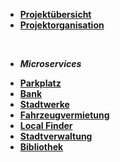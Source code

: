 * [**Projektübersicht**](_einleitung/projektuebersicht)
* [**Projektorganisation**](_einleitung/projektorganisation)

<br>

- ***Microservices***

* [**Parkplatz**](parkplatz/index)
* [**Bank**](bank/index)
* [**Stadtwerke**](stadtwerke/index)
* [**Fahrzeugvermietung**](fahrzeugvermietung/index)
* [**Local Finder**](localfinder/index)
* [**Stadtverwaltung**](stadtverwaltung/index)
* [**Bibliothek**](bibliothek/index)

